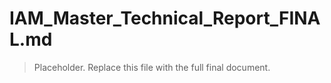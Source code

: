 # IAM_Master_Technical_Report_FINAL.md

> Placeholder. Replace this file with the full final document.
